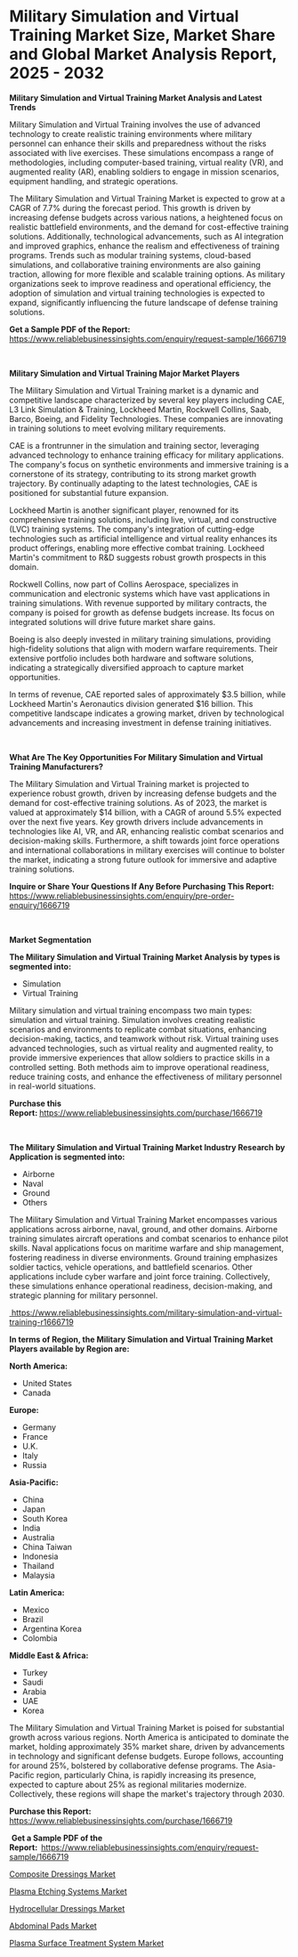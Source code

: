 <p><h1>Military Simulation and Virtual Training Market Size, Market Share and Global Market Analysis Report, 2025 - 2032</h1></p><p><strong>Military Simulation and Virtual Training Market Analysis and Latest Trends</strong></p>
<p><p>Military Simulation and Virtual Training involves the use of advanced technology to create realistic training environments where military personnel can enhance their skills and preparedness without the risks associated with live exercises. These simulations encompass a range of methodologies, including computer-based training, virtual reality (VR), and augmented reality (AR), enabling soldiers to engage in mission scenarios, equipment handling, and strategic operations.</p><p>The Military Simulation and Virtual Training Market is expected to grow at a CAGR of 7.7% during the forecast period. This growth is driven by increasing defense budgets across various nations, a heightened focus on realistic battlefield environments, and the demand for cost-effective training solutions. Additionally, technological advancements, such as AI integration and improved graphics, enhance the realism and effectiveness of training programs. Trends such as modular training systems, cloud-based simulations, and collaborative training environments are also gaining traction, allowing for more flexible and scalable training options. As military organizations seek to improve readiness and operational efficiency, the adoption of simulation and virtual training technologies is expected to expand, significantly influencing the future landscape of defense training solutions.</p></p>
<p><strong>Get a Sample PDF of the Report:&nbsp;</strong> <a href="https://www.reliablebusinessinsights.com/enquiry/request-sample/1666719?utm_campaign=100&utm_medium=2&utm_source=Github&utm_content=ia&utm_term=06032025&utm_id=military-simulation-and-virtual-training">https://www.reliablebusinessinsights.com/enquiry/request-sample/1666719</a></p>
<p>&nbsp;</p>
<p><strong>Military Simulation and Virtual Training Major Market Players</strong></p>
<p><p>The Military Simulation and Virtual Training market is a dynamic and competitive landscape characterized by several key players including CAE, L3 Link Simulation & Training, Lockheed Martin, Rockwell Collins, Saab, Barco, Boeing, and Fidelity Technologies. These companies are innovating in training solutions to meet evolving military requirements.</p><p>CAE is a frontrunner in the simulation and training sector, leveraging advanced technology to enhance training efficacy for military applications. The company's focus on synthetic environments and immersive training is a cornerstone of its strategy, contributing to its strong market growth trajectory. By continually adapting to the latest technologies, CAE is positioned for substantial future expansion.</p><p>Lockheed Martin is another significant player, renowned for its comprehensive training solutions, including live, virtual, and constructive (LVC) training systems. The company's integration of cutting-edge technologies such as artificial intelligence and virtual reality enhances its product offerings, enabling more effective combat training. Lockheed Martin's commitment to R&D suggests robust growth prospects in this domain.</p><p>Rockwell Collins, now part of Collins Aerospace, specializes in communication and electronic systems which have vast applications in training simulations. With revenue supported by military contracts, the company is poised for growth as defense budgets increase. Its focus on integrated solutions will drive future market share gains.</p><p>Boeing is also deeply invested in military training simulations, providing high-fidelity solutions that align with modern warfare requirements. Their extensive portfolio includes both hardware and software solutions, indicating a strategically diversified approach to capture market opportunities.</p><p>In terms of revenue, CAE reported sales of approximately $3.5 billion, while Lockheed Martin's Aeronautics division generated $16 billion. This competitive landscape indicates a growing market, driven by technological advancements and increasing investment in defense training initiatives.</p></p>
<p>&nbsp;</p>
<p><strong>What Are The Key Opportunities For Military Simulation and Virtual Training Manufacturers?</strong></p>
<p><p>The Military Simulation and Virtual Training market is projected to experience robust growth, driven by increasing defense budgets and the demand for cost-effective training solutions. As of 2023, the market is valued at approximately $14 billion, with a CAGR of around 5.5% expected over the next five years. Key growth drivers include advancements in technologies like AI, VR, and AR, enhancing realistic combat scenarios and decision-making skills. Furthermore, a shift towards joint force operations and international collaborations in military exercises will continue to bolster the market, indicating a strong future outlook for immersive and adaptive training solutions.</p></p>
<p><strong>Inquire or Share Your Questions If Any Before Purchasing This Report:</strong> <a href="https://www.reliablebusinessinsights.com/enquiry/pre-order-enquiry/1666719?utm_campaign=100&utm_medium=2&utm_source=Github&utm_content=ia&utm_term=06032025&utm_id=military-simulation-and-virtual-training">https://www.reliablebusinessinsights.com/enquiry/pre-order-enquiry/1666719</a></p>
<p>&nbsp;</p>
<p><strong>Market Segmentation</strong></p>
<p><strong>The Military Simulation and Virtual Training Market Analysis by types is segmented into:</strong></p>
<p><ul><li>Simulation</li><li>Virtual Training</li></ul></p>
<p><p>Military simulation and virtual training encompass two main types: simulation and virtual training. Simulation involves creating realistic scenarios and environments to replicate combat situations, enhancing decision-making, tactics, and teamwork without risk. Virtual training uses advanced technologies, such as virtual reality and augmented reality, to provide immersive experiences that allow soldiers to practice skills in a controlled setting. Both methods aim to improve operational readiness, reduce training costs, and enhance the effectiveness of military personnel in real-world situations.</p></p>
<p><strong>Purchase this Report:&nbsp;</strong><a href="https://www.reliablebusinessinsights.com/purchase/1666719?utm_campaign=100&utm_medium=2&utm_source=Github&utm_content=ia&utm_term=06032025&utm_id=military-simulation-and-virtual-training">https://www.reliablebusinessinsights.com/purchase/1666719</a></p>
<p>&nbsp;</p>
<p><strong>The Military Simulation and Virtual Training Market Industry Research by Application is segmented into:</strong></p>
<p><ul><li>Airborne</li><li>Naval</li><li>Ground</li><li>Others</li></ul></p>
<p><p>The Military Simulation and Virtual Training Market encompasses various applications across airborne, naval, ground, and other domains. Airborne training simulates aircraft operations and combat scenarios to enhance pilot skills. Naval applications focus on maritime warfare and ship management, fostering readiness in diverse environments. Ground training emphasizes soldier tactics, vehicle operations, and battlefield scenarios. Other applications include cyber warfare and joint force training. Collectively, these simulations enhance operational readiness, decision-making, and strategic planning for military personnel.</p></p>
<p><a href="https://www.reliablebusinessinsights.com/military-simulation-and-virtual-training-r1666719?utm_campaign=100&utm_medium=2&utm_source=Github&utm_content=ia&utm_term=06032025&utm_id=military-simulation-and-virtual-training">&nbsp;https://www.reliablebusinessinsights.com/military-simulation-and-virtual-training-r1666719</a></p>
<p><strong>In terms of Region, the Military Simulation and Virtual Training Market Players available by Region are:</strong></p>
<p>
    <p> <strong> North America: </strong>
        <ul>
            <li>United States</li>
            <li>Canada</li>
        </ul>
        </p> 
    <p> <strong> Europe: </strong>
        <ul>
            <li>Germany</li>
            <li>France</li>
            <li>U.K.</li>
            <li>Italy</li>
            <li>Russia</li>
        </ul>
        </p> 
    <p> <strong> Asia-Pacific: </strong>
        <ul>
            <li>China</li>
            <li>Japan</li>
            <li>South Korea</li>
            <li>India</li>
            <li>Australia</li>
            <li>China Taiwan</li>
            <li>Indonesia</li>
            <li>Thailand</li>
            <li>Malaysia</li>
        </ul>
        </p> 
    <p> <strong> Latin America: </strong>
        <ul>
            <li>Mexico</li>
            <li>Brazil</li>
            <li>Argentina Korea</li>
            <li>Colombia</li>
        </ul>
        </p> 
    <p> <strong> Middle East & Africa: </strong>
        <ul>
            <li>Turkey</li>
            <li>Saudi</li>
            <li>Arabia</li>
            <li>UAE</li>
            <li>Korea</li>
        </ul>
    </p>
    </p>
<p><p>The Military Simulation and Virtual Training Market is poised for substantial growth across various regions. North America is anticipated to dominate the market, holding approximately 35% market share, driven by advancements in technology and significant defense budgets. Europe follows, accounting for around 25%, bolstered by collaborative defense programs. The Asia-Pacific region, particularly China, is rapidly increasing its presence, expected to capture about 25% as regional militaries modernize. Collectively, these regions will shape the market's trajectory through 2030.</p></p>
<p><strong>Purchase this Report: </strong><a href="https://www.reliablebusinessinsights.com/purchase/1666719?utm_campaign=100&utm_medium=2&utm_source=Github&utm_content=ia&utm_term=06032025&utm_id=military-simulation-and-virtual-training">https://www.reliablebusinessinsights.com/purchase/1666719</a></p>
<p>&nbsp;<strong>Get a Sample PDF of the Report:&nbsp;&nbsp;</strong><a href="https://www.reliablebusinessinsights.com/enquiry/request-sample/1666719?utm_campaign=100&utm_medium=2&utm_source=Github&utm_content=ia&utm_term=06032025&utm_id=military-simulation-and-virtual-training">https://www.reliablebusinessinsights.com/enquiry/request-sample/1666719</a></p>
<p><strong></strong></p>
<p><p><a href="https://github.com/baatetoshda/Market-Research-Report-List-1/blob/main/composite-dressings-market.md?utm_campaign=100&utm_medium=2&utm_source=Github&utm_content=ia&utm_term=06032025&utm_id=military-simulation-and-virtual-training">Composite Dressings Market</a></p><p><a href="https://github.com/naingbiner7i/Market-Research-Report-List-1/blob/main/plasma-etching-systems-market.md?utm_campaign=100&utm_medium=2&utm_source=Github&utm_content=ia&utm_term=06032025&utm_id=military-simulation-and-virtual-training">Plasma Etching Systems Market</a></p><p><a href="https://github.com/siwerhommer97/Market-Research-Report-List-1/blob/main/hydrocellular-dressings-market.md?utm_campaign=100&utm_medium=2&utm_source=Github&utm_content=ia&utm_term=06032025&utm_id=military-simulation-and-virtual-training">Hydrocellular Dressings Market</a></p><p><a href="https://github.com/sutrejaron/Market-Research-Report-List-1/blob/main/abdominal-pads-market.md?utm_campaign=100&utm_medium=2&utm_source=Github&utm_content=ia&utm_term=06032025&utm_id=military-simulation-and-virtual-training">Abdominal Pads Market</a></p><p><a href="https://github.com/tabormahay2f/Market-Research-Report-List-1/blob/main/plasma-surface-treatment-system-market.md?utm_campaign=100&utm_medium=2&utm_source=Github&utm_content=ia&utm_term=06032025&utm_id=military-simulation-and-virtual-training">Plasma Surface Treatment System Market</a></p></p>
